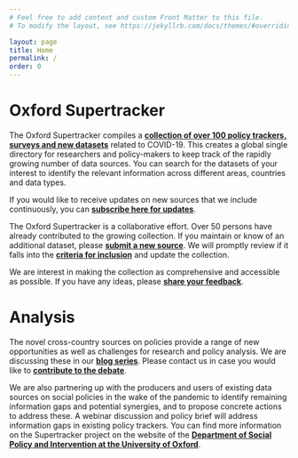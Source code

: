 ```yaml
---
# Feel free to add content and custom Front Matter to this file.
# To modify the layout, see https://jekyllrb.com/docs/themes/#overriding-theme-defaults

layout: page
title: Home
permalink: /
order: 0
---
```


# Oxford Supertracker

The Oxford Supertracker compiles a **[collection of over 100 policy trackers, surveys and new datasets](data/)** related to COVID-19. This creates a global single directory for researchers and policy-makers to keep track of the rapidly growing number of data sources. You can search for the datasets of your interest to identify the relevant information across different areas, countries and data types.

If you would like to receive updates on new sources that we include continuously, you can **[subscribe here for updates](subscribe/)**.

The Oxford Supertracker is a collaborative effort. Over 50 persons have already contributed to the growing collection. If you maintain or know of an additional dataset, please **[submit a new source](submit-a-tracker/)**. We will promptly review if it falls into the **[criteria for inclusion](documentation/)** and update the collection.

We are interest in making the collection as comprehensive and accessible as possible. If you have any ideas, please **[share your feedback](Contact/)**.

# Analysis

The novel cross-country sources on policies provide a range of new opportunities as well as challenges for research and policy analysis. We are discussing these in our **[blog series](blogs/)**. Please contact us in case you would like to **[contribute to the debate](Contact/)**.

We are also partnering up with the producers and users of existing data sources on social policies in the wake of the pandemic to identify remaining information gaps and potential synergies, and to propose concrete actions to address these. A webinar discussion and policy brief will address information gaps in existing policy trackers. You can find more information on the Supertracker project on the website of the **[Department of Social Policy and Intervention at the University of Oxford][DSPI]**.



[DSPI]: https://www.spi.ox.ac.uk/policy-super-tracker